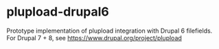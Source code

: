 # plupload-drupal6
Prototype implementation of plupload integration with Drupal 6 filefields. For Drupal 7 + 8, see https://www.drupal.org/project/plupload
